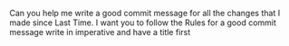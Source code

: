 Can you help me write a good commit message
for all the changes that I made since Last Time.
I want you to follow the Rules for a good commit message
write in imperative and have a title first

